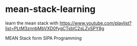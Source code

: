 # mean-stack-learning
learn the mean stack with https://www.youtube.com/playlist?list=PLtM3znnbMbVXD0fygCTsblC2sLZvSPY8g

MEAN Stack form SIPA Programming

